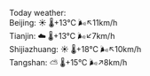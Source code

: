 Today weather:  
Beijing: ☀️   🌡️+13°C 🌬️↖11km/h  
Tianjin: ☁️   🌡️+13°C 🌬️↙7km/h  
Shijiazhuang: ☀️   🌡️+18°C 🌬️↖10km/h  
Tangshan: ⛅️  🌡️+15°C 🌬️↗8km/h  
